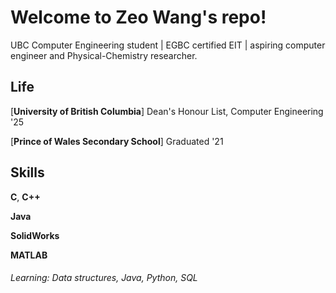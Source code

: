 ﻿# Welcome to Zeo Wang's repo!

UBC Computer Engineering student | EGBC certified EIT | aspiring computer engineer and Physical-Chemistry researcher.

Life
----

[**University of British Columbia**] Dean's Honour List, Computer Engineering '25 

[**Prince of Wales Secondary School**] Graduated '21

Skills
-----
**C**, **C++**

**Java**

**SolidWorks**

**MATLAB**

###### Learning: Data structures, Java, Python, SQL
